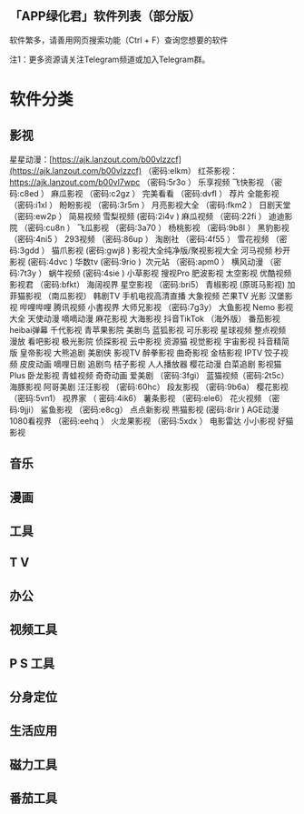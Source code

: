 ## 「APP绿化君」软件列表（部分版）
软件繁多，请善用网页搜索功能（Ctrl + F）查询您想要的软件

注1：更多资源请关注Telegram频道或加入Telegram群。

#  软件分类
   ## 影视
星星动漫：[https://ajk.lanzout.com/b00vlzzcf](https://ajk.lanzout.com/b00vlzzcf) （密码:elkm）
红茶影视：https://ajk.lanzout.com/b00vl7wpc  （密码:5r3o ）
乐享视频
飞快影视 （密码:c8ed ） 
麻瓜影视  （密码:c2gz ）
完美看看 （密码:dvfl ）
荐片
全能影视 （密码:i1xl ）
盼盼影视 （密码:3r5m ）
月亮影视大全 （密码:fkm2 ）
日剧天堂 （密码:ew2p ）
简易视频
雪梨视频 (密码:2i4v )
麻瓜视频  （密码:22fi ）
迪迪影院 （密码:cu8n ） 
飞瓜影视 （密码:3a70 ） 
杨桃影视 （密码:9b8l ）
黑豹影视 （密码:4ni5 ）
293视频 （密码:86up ）
	淘剧社 （密码:4f55 ）
雪花视频 （密码:3gdd ）
猫爪影视 (密码:gwj8 )
影视大全纯净版/聚视影视大全
河马视频
秒开影视  (密码:4dvc )
华数tv  (密码:9rio ) 
次元站  （密码:apm0 ）
 	横风动漫 （密码:7t3y ）
蜗牛视频  (密码:4sie )
小草影视
搜视Pro
肥波影视
太空影视
优酷视频
影视君 （密码:bfkt）
海阔视界
星空影视 （密码:bri5）
青椒影视 (原斑马影视)
加菲猫影视 （南瓜影视）
韩剧TV
手机电视高清直播
大象视频
芒果TV
光影
汉堡影视
哔哩哔哩
腾讯视频
小書视界
大师兄影视 （密码:7g3y）
大鱼影视
Nemo
影视大全
天使动漫
嘀嘀动漫
麻花影视
大海影视
抖音TikTok （海外版）
番茄影视
heibai弹幕
千代影视
青苹果影院
美剧鸟
蓝狐影视
可乐影视
星球视频
整点视频
漫放
看吧影视
极光影院
侦探影视
云中影视
资源猫
视觉影视
宇宙影视
抖音精简版
皇帝影视
大熊追剧
美剧侠
影视TV
醉拳影视
曲奇影视
金桔影视
IPTV
饺子视频
皮皮动画
嘀哩日剧
追剧鸟
桔子影视
人人播放器
樱花动漫
白菜追剧
影视猫 Plus
卧龙影视
青蛙视频
奇奇动画
爱美剧 （密码:3fgi）
蓝猫视频（密码:2t5c）
海豚影视
阿哥美剧
汪汪影视 （密码:60hc）
段友影视 （密码:9b6a）
樱花影视 （密码:5vn1）
视界家 （ 密码:4ik6）
薯条影视 （密码:ele6）
花火视频 （密码:9jji）
鲨鱼影视 （密码:e8cg）
点点新影视
熊猫影视  (密码:8rir )
AGE动漫
1080看视界 （密码:eehq ）
火龙果影视  （密码:5xdx ）
电影雷达
小小影视
好猫影视
   ## 音乐
   ## 漫画
   ## 工具
   ##  T V
   ## 办公
   ## 视频工具
   ## P S 工具
   ## 分身定位
   ## 生活应用
   ## 磁力工具
   ## 番茄工具
